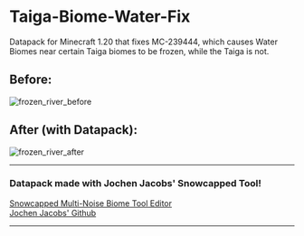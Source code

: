 # Taiga-Biome-Water-Fix  

Datapack for Minecraft 1.20 that fixes MC-239444, which causes Water Biomes near certain Taiga biomes to be frozen, while the Taiga is not.

## Before: 
![frozen_river_before](https://github.com/Quidvio/Taiga-Biome-Water-Fix/assets/105707614/fef0b4b4-75d2-4799-b61c-0300e42bcfad)

## After (with Datapack):
![frozen_river_after](https://github.com/Quidvio/Taiga-Biome-Water-Fix/assets/105707614/9b77ded4-5aa7-4728-a9a7-54bc0e8c4773)

---

### Datapack made with Jochen Jacobs' Snowcapped Tool!

[Snowcapped Multi-Noise Biome Tool Editor](https://snowcapped.jacobsjo.eu)  
[Jochen Jacobs' Github](https://github.com/jacobsjo)

---
